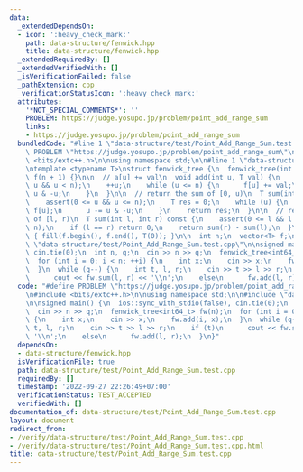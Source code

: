 ```yaml
---
data:
  _extendedDependsOn:
  - icon: ':heavy_check_mark:'
    path: data-structure/fenwick.hpp
    title: data-structure/fenwick.hpp
  _extendedRequiredBy: []
  _extendedVerifiedWith: []
  _isVerificationFailed: false
  _pathExtension: cpp
  _verificationStatusIcon: ':heavy_check_mark:'
  attributes:
    '*NOT_SPECIAL_COMMENTS*': ''
    PROBLEM: https://judge.yosupo.jp/problem/point_add_range_sum
    links:
    - https://judge.yosupo.jp/problem/point_add_range_sum
  bundledCode: "#line 1 \"data-structure/test/Point_Add_Range_Sum.test.cpp\"\n#define\
    \ PROBLEM \"https://judge.yosupo.jp/problem/point_add_range_sum\"\n\n#include\
    \ <bits/extc++.h>\n\nusing namespace std;\n\n#line 1 \"data-structure/fenwick.hpp\"\
    \ntemplate <typename T>\nstruct fenwick_tree {\n  fenwick_tree(int n) : n(n),\
    \ f(n + 1) {}\n\n  // a[u] += val\n  void add(int u, T val) {\n    assert(0 <=\
    \ u && u < n);\n    ++u;\n    while (u <= n) {\n      f[u] += val;\n      u +=\
    \ u & -u;\n    }\n  }\n\n  // return the sum of [0, u)\n  T sum(int u) const {\n\
    \    assert(0 <= u && u <= n);\n    T res = 0;\n    while (u) {\n      res +=\
    \ f[u];\n      u -= u & -u;\n    }\n    return res;\n  }\n\n  // return the sum\
    \ of [l, r)\n  T sum(int l, int r) const {\n    assert(0 <= l && l <= r && r <=\
    \ n);\n    if (l == r) return 0;\n    return sum(r) - sum(l);\n  }\n\n  void reset()\
    \ { fill(f.begin(), f.end(), T(0)); }\n\n  int n;\n  vector<T> f;\n};\n#line 8\
    \ \"data-structure/test/Point_Add_Range_Sum.test.cpp\"\n\nsigned main() {\n  ios::sync_with_stdio(false),\
    \ cin.tie(0);\n  int n, q;\n  cin >> n >> q;\n  fenwick_tree<int64_t> fw(n);\n\
    \  for (int i = 0; i < n; ++i) {\n    int x;\n    cin >> x;\n    fw.add(i, x);\n\
    \  }\n  while (q--) {\n    int t, l, r;\n    cin >> t >> l >> r;\n    if (t)\n\
    \      cout << fw.sum(l, r) << '\\n';\n    else\n      fw.add(l, r);\n  }\n}\n"
  code: "#define PROBLEM \"https://judge.yosupo.jp/problem/point_add_range_sum\"\n\
    \n#include <bits/extc++.h>\n\nusing namespace std;\n\n#include \"data-structure/fenwick.hpp\"\
    \n\nsigned main() {\n  ios::sync_with_stdio(false), cin.tie(0);\n  int n, q;\n\
    \  cin >> n >> q;\n  fenwick_tree<int64_t> fw(n);\n  for (int i = 0; i < n; ++i)\
    \ {\n    int x;\n    cin >> x;\n    fw.add(i, x);\n  }\n  while (q--) {\n    int\
    \ t, l, r;\n    cin >> t >> l >> r;\n    if (t)\n      cout << fw.sum(l, r) <<\
    \ '\\n';\n    else\n      fw.add(l, r);\n  }\n}"
  dependsOn:
  - data-structure/fenwick.hpp
  isVerificationFile: true
  path: data-structure/test/Point_Add_Range_Sum.test.cpp
  requiredBy: []
  timestamp: '2022-09-27 22:26:49+07:00'
  verificationStatus: TEST_ACCEPTED
  verifiedWith: []
documentation_of: data-structure/test/Point_Add_Range_Sum.test.cpp
layout: document
redirect_from:
- /verify/data-structure/test/Point_Add_Range_Sum.test.cpp
- /verify/data-structure/test/Point_Add_Range_Sum.test.cpp.html
title: data-structure/test/Point_Add_Range_Sum.test.cpp
---
```


